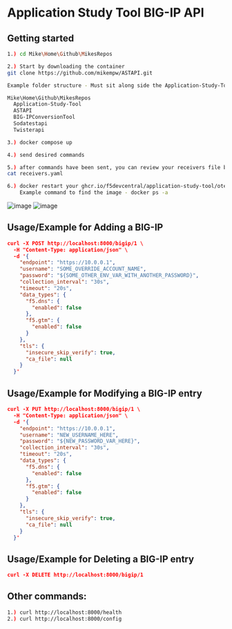 
# Application Study Tool BIG-IP API



## Getting started
```bash
1.) cd Mike\Home\Github\MikesRepos

2.) Start by downloading the container
git clone https://github.com/mikempw/ASTAPI.git

Example folder structure - Must sit along side the Application-Study-Tool

Mike\Home\Github\MikesRepos
  Application-Study-Tool
  ASTAPI
  BIG-IPConversionTool
  Sodatestapi
  Twisterapi

3.) docker compose up

4.) send desired commands

5.) after commands have been sent, you can review your receivers file by doing to application-study-tool/services/otel_collector
cat receivers.yaml

6.) docker restart your ghcr.io/f5devcentral/application-study-tool/otel_custom_collector image 
    Example command to find the image - docker ps -a
```
![image](https://github.com/user-attachments/assets/48d4003c-6746-4237-946b-f5a8affa524b)
![image](https://github.com/user-attachments/assets/85da4d38-9aba-415a-9ff7-8a113352aeb6)



## Usage/Example for Adding a BIG-IP

```JSON
curl -X POST http://localhost:8000/bigip/1 \
  -H "Content-Type: application/json" \
  -d '{
    "endpoint": "https://10.0.0.1",
    "username": "SOME_OVERRIDE_ACCOUNT_NAME",
    "password": "${SOME_OTHER_ENV_VAR_WITH_ANOTHER_PASSWORD}",
    "collection_interval": "30s",
    "timeout": "20s",
    "data_types": {
      "f5.dns": {
        "enabled": false
      },
      "f5.gtm": {
        "enabled": false
      }
    },
    "tls": {
      "insecure_skip_verify": true,
      "ca_file": null
    }
  }'
```

## Usage/Example for Modifying a BIG-IP entry

```JSON
curl -X PUT http://localhost:8000/bigip/1 \
  -H "Content-Type: application/json" \
  -d '{
    "endpoint": "https://10.0.0.1",
    "username": "NEW_USERNAME_HERE",
    "password": "${NEW_PASSWORD_VAR_HERE}",
    "collection_interval": "30s",
    "timeout": "20s",
    "data_types": {
      "f5.dns": {
        "enabled": false
      },
      "f5.gtm": {
        "enabled": false
      }
    },
    "tls": {
      "insecure_skip_verify": true,
      "ca_file": null
    }
  }'
```
## Usage/Example for Deleting a BIG-IP entry

```JSON
curl -X DELETE http://localhost:8000/bigip/1
```

## Other commands:

```bash
1.) curl http://localhost:8000/health
2.) curl http://localhost:8000/config
```
